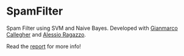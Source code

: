 # SpamFilter
Spam Filter using SVM and Naive Bayes. Developed with [Gianmarco Callegher](https://github.com/gianmarcocallegher) and [Alessio Ragazzo](https://github.com/aleraga).


Read the [report](Report.pdf) for more info!
